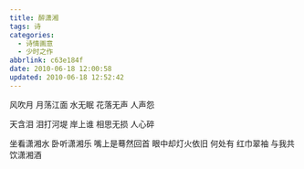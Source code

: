 ```yaml
---
title: 醉潇湘
tags: 诗
categories:
  - 诗情画意
  - 少时之作
abbrlink: c63e184f
date: 2010-06-18 12:00:58
updated: 2010-06-18 12:52:42
---
```


风吹月
月荡江面
水无眠
花落无声
人声怨

天含泪
泪打河堤
岸上谁
相思无损
人心碎

坐看潇湘水
卧听潇湘乐
嘴上是蓦然回首
眼中却灯火依旧
何处有
红巾翠袖
与我共饮潇湘酒